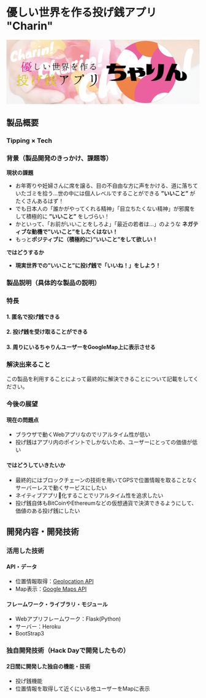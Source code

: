# 優しい世界を作る投げ銭アプリ "Charin"

[![Product Name](rm_header.jpg)](https://github.com/jphacks/KB_1817/blob/master/rm_header.jpg?raw=true)

## 製品概要
### Tipping × Tech

### 背景（製品開発のきっかけ、課題等）

**現状の課題**

- お年寄りや妊婦さんに席を譲る、目の不自由な方に声をかける、道に落ちていたゴミを拾う...世の中には個人レベルですることができる **”いいこと”** がたくさんあるはず！
- でも日本人の「誰かがやってくれる精神」「目立ちたくない精神」が邪魔をして積極的に **”いいこと”** をしづらい！
- かといって、「お前がいいことをしろよ」「最近の若者は...」のような **ネガティブな動機で”いいこと”をしたくはない！**
- もっと**ポジティブに（積極的に）”いいこと”をして欲しい！**

**ではどうするか**

- **現実世界での”いいこと”に投げ銭で「いいね！」をしよう！**

### 製品説明（具体的な製品の説明）

### 特長

#### 1. 匿名で投げ銭できる

#### 2. 投げ銭を受け取ることができる

#### 3. 周りにいるちゃりんユーザーをGoogleMap上に表示させる

### 解決出来ること
この製品を利用することによって最終的に解決できることについて記載をしてください。

### 今後の展望
#### 現在の問題点
- ブラウザで動くWebアプリなのでリアルタイム性が低い
- 投げ銭はアプリ内のポイントでしかないため、ユーザーにとっての価値が低い

#### ではどうしていきたいか
- 最終的にはブロックチェーンの技術を用いてGPSで位置情報を取ることなくサーバーレスで動くサービスにしたい
- ネイティブアプリ化することでリアルタイム性を追求したい
- 投げ銭自体もBitCoinやEthereumなどの仮想通貨で決済できるようにして、価値のある投げ銭にしたい


## 開発内容・開発技術
### 活用した技術
#### API・データ

* 位置情報取得：[Geolocation API](https://developer.mozilla.org/ja/docs/Web/API/Geolocation/Using_geolocation)
* Map表示：[Google Maps API](https://cloud.google.com/maps-platform/?hl=ja)

#### フレームワーク・ライブラリ・モジュール
* Webアプリフレームワーク：Flask(Python)
* サーバー：Heroku
* BootStrap3


### 独自開発技術（Hack Dayで開発したもの）
#### 2日間に開発した独自の機能・技術
* 投げ銭機能
* 位置情報を取得して近くにいる他ユーザーをMapに表示
